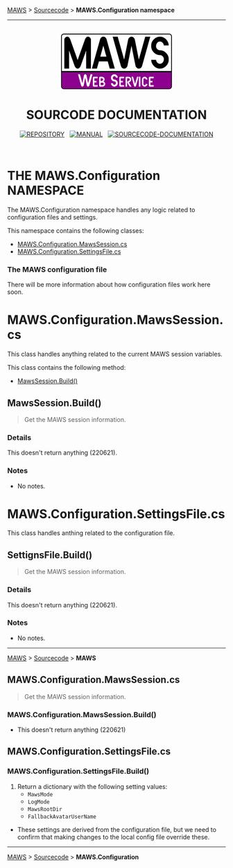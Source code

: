 <!-- b220624.102340 -->

[MAWS](https://github.com/spectrum-health-systems/MAWS) &gt; [Sourcecode](../Sourcecode/MAWS-Sourcecode.md) &gt;  **MAWS.Configuration namespace**

***

<br>

<div align="center">

  <img src="../../.github/Resources/Assets/Logos/maws-logo-web-service-512x256.png" alt="MAWS logo" width="256">
  <h1> 
    SOURCODE DOCUMENTATION
  </h1>

  [![REPOSITORY](https://img.shields.io/badge/REPOSITORY-550055?style=for-the-badge)](https://github.com/spectrum-health-systems/MAWSC)&nbsp;&nbsp;&nbsp;[![MANUAL](https://img.shields.io/badge/MANUAL-550055?style=for-the-badge)](../Manual/MAWSC-Manual.md)&nbsp;&nbsp;&nbsp;[![SOURCECODE-DOCUMENTATION](https://img.shields.io/badge/SOURCECODE%20DOCUMENTATION-8e008e?style=for-the-badge)](MAWSC-Sourcecode.md)

</div>

<br>

# THE **MAWS.Configuration** NAMESPACE
The MAWS.Configuration namespace handles any logic related to configuration files and settings.

This namespace contains the following classes:
* [MAWS.Configuration.MawsSession.cs](#mawsconfigurationmawssessioncs)
* [MAWS.Configuration.SettingsFile.cs](#mawsconfigurationsettingsfilecs)

### The MAWS configuration file
There will be more information about how configuration files work here soon.

# MAWS.Configuration.MawsSession.cs
This class handles anything related to the current MAWS session variables.

This class contains the following method:
* [MawsSession.Build()](#mawssessionbuild)

## MawsSession.Build()
> Get the MAWS session information.

### Details
This doesn't return anything (220621).

### Notes
* No notes.

# MAWS.Configuration.SettingsFile.cs
This class handles anthing related to the configuration file.

## SettignsFile.Build()
> Get the MAWS session information.

### Details
This doesn't return anything (220621).

### Notes
* No notes.





***

[MAWS](https://github.com/spectrum-health-systems/MAWS) &gt; [Sourcecode](../Sourcecode/MAWS-Sourcecode.md) &gt;  **MAWS**



## MAWS.Configuration.MawsSession.cs
> Get the MAWS session information.

### MAWS.Configuration.MawsSession.Build()
* This doesn't return anything (220621)

## MAWS.Configuration.SettingsFile.cs

### MAWS.Configuration.SettingsFile.Build()
1. Return a dictionary with the following setting values:
    - `MawsMode`
    - `LogMode`
    - `MawsRootDir`
    - `FallbackAvatarUserName`

* These settings are derived from the configuration file, but we need to confirm that making changes to the local config file override these.

***

[MAWS](https://github.com/spectrum-health-systems/MAWS) &gt; [Sourcecode](../Sourcecode/MAWS-Sourcecode.md) &gt;  **MAWS.Configuration**